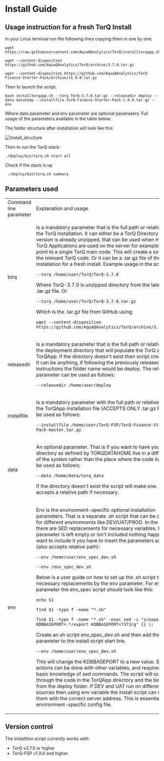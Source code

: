 Install Guide
===============

## Usage instruction for a fresh TorQ Install


In your Linux terminal run the following lines copying them in one by one:

    wget https://raw.githubusercontent.com/AquaQAnalytics/TorQ/installtorqapp.sh

    wget --content-disposition https://github.com/AquaQAnalytics/TorQ/archive/3.7.0.tar.gz

    wget --content-disposition https://github.com/AquaQAnalytics/TorQ-Finance-Starter-Pack/archive/v1.9.0.tar.gz

Then to launch the script.

    bash installtorqapp.sh --torq TorQ-3.7.0.tar.gz --releasedir deploy --data datatemp --installfile TorQ-Finance-Starter-Pack-1.9.0.tar.gz --env 

Where data parameter and env parameter are optional parameters.
Full usage of the parameters available in the table below.

The folder structure after installation will look like this:

![Install_structure](../graphics/Installscript_folder_structure.png)

Then to run the TorQ stack:

    ./deploy/bin/torq.sh start all

Check if the stack is up 

     ./deploy/bin/torq.sh summary


## Parameters used

<table>
<tr>
<td> Command line parameter </td> <td> Explanation and usage </td>
</tr>
<tr>
<td> torq </td>
<td>


Is a mandatory parameter that is the full path or relative path to the TorQ installation. It can either be a TorQ Directory where the version is already unzipped, that can be used when multiple TorQ Applications are used on the server for example and all point to a single TorQ main code. This will create a softlink to the relevant TorQ code. Or it can be a .tar.gz file of the TorQ installation for a fresh install. 
Example usage in the script:

`--torq /home/user/TorQ/TorQ-3.7.0`

Where TorQ-3.7.0 is unzipped directory from the latest release .tar.gz file. Or

`--torq /home/user/TorQ/TorQ-3.7.0.tar.gz` 

Which is the .tar.gz file from GitHub using:

`wget --content-disposition https://github.com/AquaQAnalytics/TorQ/archive/3.7.0.tar.gz`


</td>

</tr>

<tr>
    
<td> releasedir </td>

<td>

Is a mandatory parameter that is the full path or relative path to the deployment directory that will populate the TorQ and TorQApp. 
If the directory doesn't exist then script creates one.
It can be anything, if following the previously released instructions the folder name would be deploy.
The releasedir parameter can be used as follows:

`--releasedir /home/user/deploy`

</td>

<tr>
    
<td> installfile </td>

<td>

Is a mandatory parameter with the full path or relative path to the TorQApp installation file (ACCEPTS ONLY .tar.gz FILE). 
Can be used as follows:

`--installfile /home/user/TorQ-FSP/TorQ-Finance-Starter-Pack-master.tar.gz`

</td>

</tr>

<tr>
    
<td> data </td>

<td>

An optional parameter. That is if you want to have your data directory as defined by TORQDATAHOME live in a different part of the system rather than the place where the code lives. Can be used as follows:

`--data /home/data/torq_data`

If the directory doesn't exist the script will make one. Also accepts a relative path if necessary. 

</td>

</tr>

<tr>
    
<td> env </td>

<td>

Env is the environment-specific optional installation parameters. That is a separate .sh script that can be configured for different environments like DEV/UAT/PROD. In the script, there are SED replacements for necessary variables. If this parameter is left empty or isn't included nothing happens. If you want to include it you have to insert the parameters as follows (also accepts relative path):

`--env /home/user/env_spec_dev.sh` 

`--env /env_spec_dev.sh`

Below is a user guide on how to set up the .sh script to have necessary replacements by the env parameter.
For env parameter the env_spec script should look like this:

`echo $1`

`find $1 -type f -name "*.sh"`

`find $1 -type f -name "*.sh" -exec sed -i "s/export KDBBASEPORT=.*/export KDBBASEPORT=7373/g" {} \;`

Create an sh script env_spec_dev.sh and then add the parameter to the install script start line. 

`--env /home/user/env_spec_dev.sh`

This will change the KDBBASEPORT to a new value.
Similar actions can be done with other variables, and required user basic knowledge of sed commands.
The script will scan through the code in the TorQApp directory and the 
bin directory from the deploy folder. 
If DEV and UAT run on different data sources then using env variable the install script can replace them with the correct server address.
This is essentially the environment-specific config file.

</td>

</tr>

</table>

## Version control

The installtion script currently works with:
- TorQ v3.7.0 or higher
- TorQ-FSP v1.9.0 and higher. 






